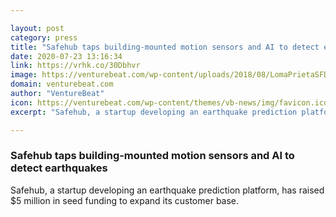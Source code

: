 ```yaml
---

layout: post
category: press
title: "Safehub taps building-mounted motion sensors and AI to detect earthquakes"
date: 2020-07-23 13:16:34
link: https://vrhk.co/30Dbhvr
image: https://venturebeat.com/wp-content/uploads/2018/08/LomaPrietaSFDivisideroCollapseMeyer.jpg?w=1200&strip=all
domain: venturebeat.com
author: "VentureBeat"
icon: https://venturebeat.com/wp-content/themes/vb-news/img/favicon.ico
excerpt: "Safehub, a startup developing an earthquake prediction platform, has raised $5 million in seed funding to expand its customer base."

---
```


### Safehub taps building-mounted motion sensors and AI to detect earthquakes

Safehub, a startup developing an earthquake prediction platform, has raised $5 million in seed funding to expand its customer base.